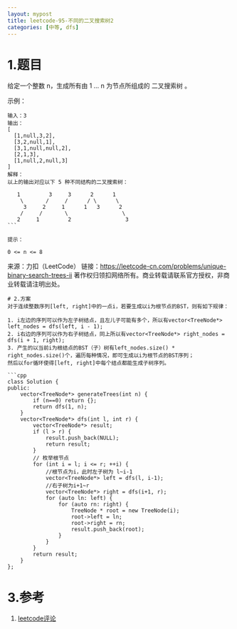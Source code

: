 ```yaml
---
layout: mypost
title: leetcode-95-不同的二叉搜索树2
categories: [中等, dfs]
---
```

# 1.题目
给定一个整数 n，生成所有由 1 ... n 为节点所组成的 二叉搜索树 。


示例：
```
输入：3
输出：
[
  [1,null,3,2],
  [3,2,null,1],
  [3,1,null,null,2],
  [2,1,3],
  [1,null,2,null,3]
]
解释：
以上的输出对应以下 5 种不同结构的二叉搜索树：

   1         3     3      2      1
    \       /     /      / \      \
     3     2     1      1   3      2
    /     /       \                 \
   2     1         2                 3
``` 

提示：

0 <= n <= 8

```
来源：力扣（LeetCode）
链接：https://leetcode-cn.com/problems/unique-binary-search-trees-ii
著作权归领扣网络所有。商业转载请联系官方授权，非商业转载请注明出处。
```
# 2.方案
对于连续整数序列[left, right]中的一点i，若要生成以i为根节点的BST，则有如下规律：

1. i左边的序列可以作为左子树结点，且左儿子可能有多个，所以有vector<TreeNode*> left_nodes = dfs(left, i - 1);
2. i右边的序列可以作为右子树结点，同上所以有vector<TreeNode*> right_nodes = dfs(i + 1, right);
3. 产生的以当前i为根结点的BST（子）树有left_nodes.size() * right_nodes.size()个，遍历每种情况，即可生成以i为根节点的BST序列；
然后以for循环使得[left, right]中每个结点都能生成子树序列。

```cpp
class Solution {
public:
    vector<TreeNode*> generateTrees(int n) {
        if (n==0) return {};
        return dfs(1, n);
    }
    vector<TreeNode*> dfs(int l, int r) {
        vector<TreeNode*> result;
        if (l > r) {
            result.push_back(NULL);
            return result;
        }
        // 枚举根节点
        for (int i = l; i <= r; ++i) {
            //根节点为i，此时左子树为 l~i-1
            vector<TreeNode*> left = dfs(l, i-1);
            //右子树为i+1~r
            vector<TreeNode*> right = dfs(i+1, r);
            for (auto ln: left) {
                for (auto rn: right) {
                    TreeNode * root = new TreeNode(i);
                    root->left = ln;
                    root->right = rn;
                    result.push_back(root);
                }
            }
        }
        return result;
    }
};
```

# 3.参考
1. [leetcode评论](https://leetcode-cn.com/problems/unique-binary-search-trees-ii/comments/)
